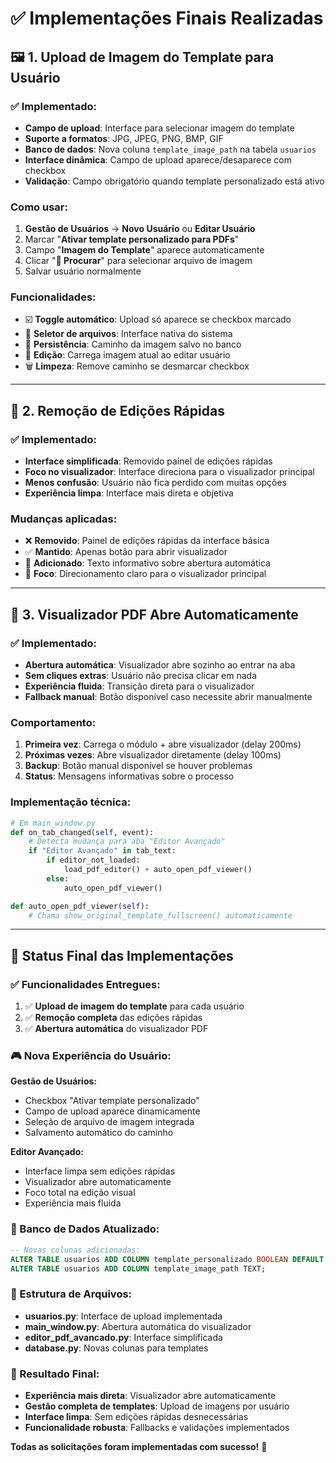 # ✅ Implementações Finais Realizadas

## 🖼️ **1. Upload de Imagem do Template para Usuário**

### **✅ Implementado:**
- **Campo de upload**: Interface para selecionar imagem do template
- **Suporte a formatos**: JPG, JPEG, PNG, BMP, GIF
- **Banco de dados**: Nova coluna `template_image_path` na tabela `usuarios`
- **Interface dinâmica**: Campo de upload aparece/desaparece com checkbox
- **Validação**: Campo obrigatório quando template personalizado está ativo

### **Como usar:**
1. **Gestão de Usuários** → **Novo Usuário** ou **Editar Usuário**
2. Marcar "**Ativar template personalizado para PDFs**"
3. Campo "**Imagem do Template**" aparece automaticamente
4. Clicar "**📁 Procurar**" para selecionar arquivo de imagem
5. Salvar usuário normalmente

### **Funcionalidades:**
- ☑️ **Toggle automático**: Upload só aparece se checkbox marcado
- 📁 **Seletor de arquivos**: Interface nativa do sistema
- 💾 **Persistência**: Caminho da imagem salvo no banco
- 🔄 **Edição**: Carrega imagem atual ao editar usuário
- 🗑️ **Limpeza**: Remove caminho se desmarcar checkbox

---

## 🚫 **2. Remoção de Edições Rápidas**

### **✅ Implementado:**
- **Interface simplificada**: Removido painel de edições rápidas
- **Foco no visualizador**: Interface direciona para o visualizador principal
- **Menos confusão**: Usuário não fica perdido com muitas opções
- **Experiência limpa**: Interface mais direta e objetiva

### **Mudanças aplicadas:**
- ❌ **Removido**: Painel de edições rápidas da interface básica
- ✅ **Mantido**: Apenas botão para abrir visualizador
- 📝 **Adicionado**: Texto informativo sobre abertura automática
- 🎯 **Foco**: Direcionamento claro para o visualizador principal

---

## 🚀 **3. Visualizador PDF Abre Automaticamente**

### **✅ Implementado:**
- **Abertura automática**: Visualizador abre sozinho ao entrar na aba
- **Sem cliques extras**: Usuário não precisa clicar em nada
- **Experiência fluida**: Transição direta para o visualizador
- **Fallback manual**: Botão disponível caso necessite abrir manualmente

### **Comportamento:**
1. **Primeira vez**: Carrega o módulo + abre visualizador (delay 200ms)
2. **Próximas vezes**: Abre visualizador diretamente (delay 100ms)
3. **Backup**: Botão manual disponível se houver problemas
4. **Status**: Mensagens informativas sobre o processo

### **Implementação técnica:**
```python
# Em main_window.py
def on_tab_changed(self, event):
    # Detecta mudança para aba "Editor Avançado"
    if "Editor Avançado" in tab_text:
        if editor_not_loaded:
            load_pdf_editor() + auto_open_pdf_viewer()
        else:
            auto_open_pdf_viewer()

def auto_open_pdf_viewer(self):
    # Chama show_original_template_fullscreen() automaticamente
```

---

## 🎯 **Status Final das Implementações**

### **✅ Funcionalidades Entregues:**
1. ✅ **Upload de imagem do template** para cada usuário
2. ✅ **Remoção completa** das edições rápidas
3. ✅ **Abertura automática** do visualizador PDF

### **🎮 Nova Experiência do Usuário:**

**Gestão de Usuários:**
- Checkbox "Ativar template personalizado"
- Campo de upload aparece dinamicamente
- Seleção de arquivo de imagem integrada
- Salvamento automático do caminho

**Editor Avançado:**
- Interface limpa sem edições rápidas
- Visualizador abre automaticamente
- Foco total na edição visual
- Experiência mais fluida

### **💾 Banco de Dados Atualizado:**
```sql
-- Novas colunas adicionadas:
ALTER TABLE usuarios ADD COLUMN template_personalizado BOOLEAN DEFAULT 0;
ALTER TABLE usuarios ADD COLUMN template_image_path TEXT;
```

### **🔧 Estrutura de Arquivos:**
- **usuarios.py**: Interface de upload implementada
- **main_window.py**: Abertura automática do visualizador
- **editor_pdf_avancado.py**: Interface simplificada
- **database.py**: Novas colunas para templates

### **🚀 Resultado Final:**
- **Experiência mais direta**: Visualizador abre automaticamente
- **Gestão completa de templates**: Upload de imagens por usuário
- **Interface limpa**: Sem edições rápidas desnecessárias
- **Funcionalidade robusta**: Fallbacks e validações implementados

**Todas as solicitações foram implementadas com sucesso!** 🎉
